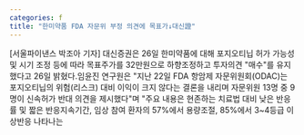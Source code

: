 ```yaml
---
categories: f
title: "한미약품 FDA 자문위 부정 의견에 목표가↓대신證"
---
```

[서울파이낸스 박조아 기자] 대신증권은 26일 한미약품에 대해 포지오티닙 허가 가능성 및 시기 조정 등에 따라 목표주가를 32만원으로 하향조정하고 투자의견 "매수"를 유지했다고 26일 밝혔다.임윤진 연구원은 "지난 22일 FDA 항암제 자문위원회(ODAC)는 포지오티닙의 위험(리스크) 대비 이익이 크지 않다는 결론을 내리며 자문위원 13명 중 9명이 신속허가 반대 의견을 제시했다"며 "주요 내용은 현존하는 치료법 대비 낮은 반응률 및 짧은 반응지속기간, 임상 참여 환자의 57%에서 용량조절, 85%에서 3~4등급 이상반응 나타나는